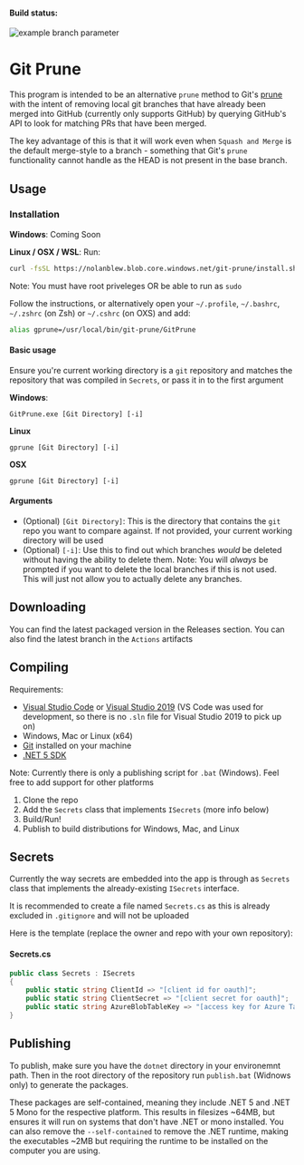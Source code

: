 #### Build status:
![example branch parameter](https://github.com/nolanblew/GitPrune/actions/workflows/dotnet.yml/badge.svg?branch=main)

# Git Prune
This program is intended to be an alternative `prune` method to Git's [prune](https://git-scm.com/docs/git-prune) with the intent of removing local git branches that have already been merged into GitHub (currently only supports GitHub) by querying GitHub's API to look for matching PRs that have been merged.

The key advantage of this is that it will work even when `Squash and Merge` is the default merge-style to a branch - something that Git's `prune` functionality cannot handle as the HEAD is not present in the base branch.

## Usage

### Installation
**Windows**: Coming Soon

**Linux / OSX / WSL**:
Run:
```bash
curl -fsSL https://nolanblew.blob.core.windows.net/git-prune/install.sh | bash
```

Note: You must have root priveleges OR be able to run as `sudo`

Follow the instructions, or alternatively open your `~/.profile`, `~/.bashrc`, `~/.zshrc` (on Zsh) or `~/.cshrc` (on OXS) and add:
```bash
alias gprune=/usr/local/bin/git-prune/GitPrune
```

#### Basic usage

Ensure you're current working directory is a `git` repository and matches the repository that was compiled in `Secrets`, or pass it in to the first argument

**Windows**:
```shell
GitPrune.exe [Git Directory] [-i]
```

**Linux**
```shell
gprune [Git Directory] [-i]
```

**OSX**
```shell
gprune [Git Directory] [-i]
```

#### Arguments
 - (Optional) `[Git Directory]`: This is the directory that contains the `git` repo you want to compare against. If not provided, your current working directory will be used
 - (Optional) `[-i]`: Use this to find out which branches _would_ be deleted without having the ability to delete them. Note: You will _always_ be prompted if you want to delete the local branches if this is not used. This will just not allow you to actually delete any branches.

## Downloading
You can find the latest packaged version in the Releases section. You can also find the latest branch in the `Actions` artifacts

## Compiling
Requirements:
 - [Visual Studio Code](https://visualstudio.microsoft.com/) or [Visual Studio 2019](https://visualstudio.microsoft.com/) (VS Code was used for development, so there is no `.sln` file for Visual Studio 2019 to pick up on)
 - Windows, Mac or Linux (x64)
 - [Git](https://git-scm.com/downloads) installed on your machine
 - [.NET 5 SDK](https://dotnet.microsoft.com/download/dotnet/5.0)

Note: Currently there is only a publishing script for `.bat` (Windows). Feel free to add support for other platforms

1. Clone the repo
0. Add the `Secrets` class that implements `ISecrets` (more info below)
0. Build/Run!
0. Publish to build distributions for Windows, Mac, and Linux

## Secrets
Currently the way secrets are embedded into the app is through as `Secrets` class that implements the already-existing `ISecrets` interface.

It is recommended to create a file named `Secrets.cs` as this is already excluded in `.gitignore` and will not be uploaded

Here is the template (replace the owner and repo with your own repository):

#### Secrets.cs
```c#
public class Secrets : ISecrets
{
    public static string ClientId => "[client id for oauth]";
    public static string ClientSecret => "[client secret for oauth]";
    public static string AzureBlobTableKey => "[access key for Azure Table Blob that holds the version number]";
}
```

## Publishing
To publish, make sure you have the `dotnet` directory in your environemnt path. Then in the root directory of the repository run `publish.bat` (Widnows only) to generate the packages.

These packages are self-contained, meaning they include .NET 5 and .NET 5 Mono for the respective platform. This results in filesizes ~64MB, but ensures it will run on systems that don't have .NET or mono installed. You can also remove the `--self-contained` to remove the .NET runtime, making the executables ~2MB but requiring the runtime to be installed on the computer you are using.
